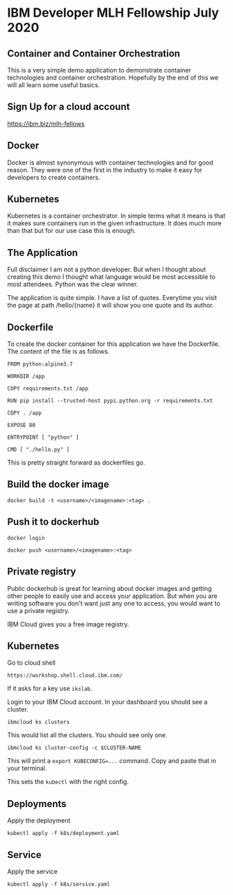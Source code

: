 # IBM Developer MLH Fellowship July 2020

## Container and Container Orchestration

This is a very simple demo application to demonstrate container technologies and container orchestration. Hopefully by the end of this we will all learn some useful basics. 

## Sign Up for a cloud account
https://ibm.biz/mlh-fellows

## Docker

Docker is almost synonymous with container technologies and for good reason. They were one of the first in the industry to make it easy for developers to create containers.

## Kubernetes

Kubernetes is a container orchestrator. In simple terms what it means is that it makes sure containers run in the given infrastructure. It does much more than that but for our use case this is enough. 

## The Application

Full disclaimer I am not a python developer. But when I thought about creating this demo I thought what language would be most accessible to most attendees. Python was the clear winner.

The application is quite simple. I have a list of quotes. Everytime you visit the page at path /hello/{name} it will show you one quote and its author.

## Dockerfile

To create the docker container for this application we have the Dockerfile. The content of the file is as follows.

```
FROM python:alpine3.7

WORKDIR /app

COPY requirements.txt /app

RUN pip install --trusted-host pypi.python.org -r requirements.txt 

COPY . /app

EXPOSE 80

ENTRYPOINT [ "python" ]

CMD [ "./hello.py" ]
```

This is pretty straight forward as dockerfiles go. 

## Build the docker image

```
docker build -t <username>/<imagename>:<tag> .
```

## Push it to dockerhub

```
docker login
```

```
docker push <username>/<imagename>:<tag>
```

## Private registry

Public dockerhub is great for learning about docker images and getting other people to easily use and access your application. But when you are writing software you don't want just any one to access, you would want to use a private registry. 

IBM Cloud gives you a free image registry.

## Kubernetes

Go to cloud shell

```
https://workshop.shell.cloud.ibm.com/
```

If it asks for a key use `ikslab`.

Login to your IBM Cloud account. In your dashboard you should see a cluster. 

```
ibmcloud ks clusters
```

This would list all the clusters. You should see only one.

```
ibmcloud ks cluster-config -c $CLUSTER-NAME
```

This will print a `export KUBECONFIG=...` command. Copy and paste that in your terminal.

This sets the `kubectl` with the right config.

## Deployments

Apply the deployment

```
kubectl apply -f k8s/deployment.yaml
```

## Service

Apply the service

```
kubectl apply -f k8s/service.yaml
```
